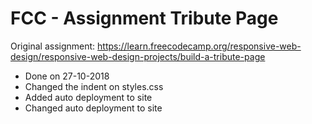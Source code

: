 # FCC - Assignment Tribute Page
Original assignment: https://learn.freecodecamp.org/responsive-web-design/responsive-web-design-projects/build-a-tribute-page<br>
- Done on 27-10-2018<br>
- Changed the indent on styles.css<br>
- Added auto deployment to site<br>
- Changed auto deployment to site<br>